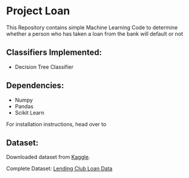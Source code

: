 # Project Loan

This Repository contains simple Machine Learning Code to determine whether a person who has taken a loan from the bank will default or not

## Classifiers Implemented:

- Decision Tree Classifier

## Dependencies:

- Numpy
- Pandas
- Scikit Learn

For installation instructions, head over to [](https://github.com/ishanjoshi02/Machine-and-Deep-Learning/tree/master/Libraries)

## Dataset:

Downloaded dataset from [Kaggle](https://www.kaggle.com).

Complete Dataset: [Lending Club Loan Data](https://www.kaggle.com/wendykan/lending-club-loan-data)
